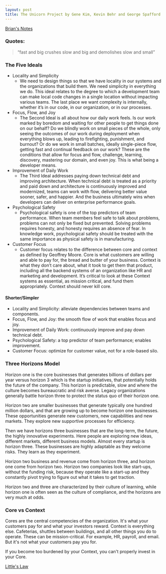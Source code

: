 ```yaml
---
layout: post
title: The Unicorn Project by Gene Kim, Kevin Behr and George Spafford
---
```


[Brian's Notes](https://www.briansnotes.io/book/the-unicorn-project/)

### Quotes:
> “fast and big crushes slow and big and demolishes slow and small”

### The Five Ideals
- Locality and Simplicity
  - We need to design things so that we have locality in our systems and the organizations that build them. We need simplicity in everything we do. This ideal relates to the degree to which a development team can make local code changes in a single location without impacting various teams. The last place we want complexity is internally, whether it’s in our code, in our organization, or in our processes.
- Focus, Flow, and Joy
  - The Second Ideal is all about how our daily work feels. Is our work marked by boredom and waiting for other people to get things done on our behalf? Do we blindly work on small pieces of the whole, only seeing the outcomes of our work during deployment when everything blows up, leading to firefighting, punishment, and burnout? Or do we work in small batches, ideally single-piece flow, getting fast and continual feedback on our work? These are the conditions that allow for focus and flow, challenge, learning, discovery, mastering our domain, and even joy. This is what being a developer means.
- Improvement of Daily Work
  - The Third Ideal addresses paying down technical debt and improving architecture. When technical debt is treated as a priority and paid down and architecture is continuously improved and modernized, teams can work with flow, delivering better value sooner, safer, and happier. And the business ultimately wins when developers can deliver on enterprise performance goals.
- Psychological Safety
  - Psychological safety is one of the top predictors of team performance. When team members feel safe to talk about problems, problems can not only be fixed but prevented. Solving problems requires honesty, and honesty requires an absence of fear. In knowledge work, psychological safety should be treated with the same importance as physical safety is in manufacturing.
- Customer Focus
  - Customer focus relates to the difference between core and context as defined by Geoffrey Moore. Core is what customers are willing and able to pay for, the bread and butter of your business. Context is what they don’t care about, what it took to get them that product, including all the backend systems of an organization like HR and marketing and development. It’s critical to look at these Context systems as essential, as mission critical, and fund them appropriately. Context should never kill core.

#### Shorter/Simpler
- Locality and Simplicity: alleviate dependencies between teams and components.
- Focus, Flow, and Joy: the smooth flow of work that enables focus and joy.
- Improvement of Daily Work: continuously improve and pay down technical debt.
- Psychological Safety: a top predictor of team performance; enables improvement.
- Customer Focus: optimize for customer value, not for a role-based silo.

### Three Horizons Model
Horizon one is the core businesses that generates billions of dollars per year versus horizon 3 which is the startup initiatives, that potentially holds the future of the company. This horizon is predictable, slow and where the culture becomes bureaucratic and risk averse. Legacy organizations generally battle horizon three to protect the status quo of their horizon one.

Horizon two are smaller businesses that generate typically one hundred million dollars, and that are growing up to become horizon one businesses. These opportunities generate new customers, new capabilities and new markets. They explore new supportive processes for efficiency.

Then we have horizons three businesses that are the long-term, the future, the highly innovative experiments. Here people are exploring new ideas, different markets, different business models. Almost every startup is horizon three. These businesses are highly adaptable as they welcome risks. They learn as they experiment.

Horizon two business and revenue come from horizon three, and horizon one come from horizon two. Horizon two companies look like start-ups, without the funding risk, because they operate like a start-up and they constantly pivot trying to figure out what it takes to get traction.

Horizon two and three are characterized by their culture of learning, while horizon one is often seen as the culture of compliance, and the horizons are very much at odds.

### Core vs Context
Cores are the central competencies of the organization. It's what your customers pay for and what your investors reward. Context is everything else. Cafeterias, shuttles between buildings, and all other things you do to operate. These can be mission-critical. For example, HR, payroll, and email. But it's not what your customers pay you for.

If you become too burdened by your Context, you can't properly invest in your Core.

[Little's Law](https://en.wikipedia.org/wiki/Little%27s_law)
